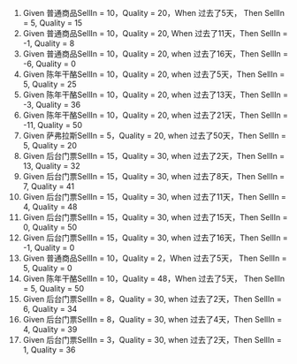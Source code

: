 1. Given 普通商品SellIn = 10，Quality = 20，When 过去了5天， Then SellIn = 5, Quality = 15
2. Given 普通商品SellIn = 10，Quality = 20, When 过去了11天，Then SellIn = -1, Quality = 8
3. Given 普通商品SellIn = 10，Quality = 20, when 过去了16天，Then SellIn = -6, Quality = 0
4. Given 陈年干酪SellIn = 10，Quality = 20, when 过去了5天，Then SellIn = 5, Quality = 25
5. Given 陈年干酪SellIn = 10，Quality = 20, when 过去了13天，Then SellIn = -3, Quality = 36
6. Given 陈年干酪SellIn = 10，Quality = 20, when 过去了21天，Then SellIn = -11, Quality = 50
7. Given 萨弗拉斯SellIn = 5，Quality = 20, when 过去了50天，Then SellIn = 5, Quality = 20
8. Given 后台门票SellIn = 15，Quality = 30, when 过去了2天，Then SellIn = 13, Quality = 32
9. Given 后台门票SellIn = 15，Quality = 30, when 过去了8天，Then SellIn = 7, Quality = 41
10. Given 后台门票SellIn = 15，Quality = 30, when 过去了11天，Then SellIn = 4, Quality = 48
11. Given 后台门票SellIn = 15，Quality = 30, when 过去了15天，Then SellIn = 0, Quality = 50
12. Given 后台门票SellIn = 15，Quality = 30, when 过去了16天，Then SellIn = -1, Quality = 0
13. Given 普通商品SellIn = 10，Quality = 2，When 过去了5天， Then SellIn = 5, Quality = 0
14. Given 陈年干酪SellIn = 10，Quality = 48，When 过去了5天， Then SellIn = 5, Quality = 50
15. Given 后台门票SellIn = 8，Quality = 30, when 过去了2天，Then SellIn = 6, Quality = 34
16. Given 后台门票SellIn = 8，Quality = 30, when 过去了4天，Then SellIn = 4, Quality = 39
16. Given 后台门票SellIn = 3，Quality = 30, when 过去了2天，Then SellIn = 1, Quality = 36
